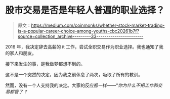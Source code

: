 # 股市交易是否是年轻人普遍的职业选择？

> 原文：<https://medium.com/coinmonks/whether-stock-market-trading-is-a-popular-career-choice-among-youths-cbc20261b7f?source=collection_archive---------33----------------------->

2016 年，我决定辞去高薪的 it 工作，尝试全职交易作为职业选择。我也通知了我的家人和朋友。

接下来发生的事，是我做梦都想不到的。

这不是一个突然的决定，因为我之前休息了两次，吸取了所有的教训。

然而，没有一个人支持我的决定。大家的反应都一样——“*你为什么不把工作和交易都管了？*